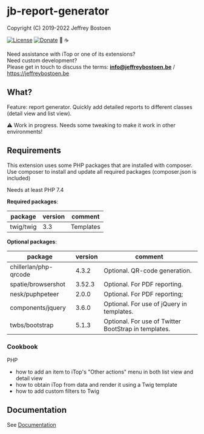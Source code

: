 # jb-report-generator

Copyright (C) 2019-2022 Jeffrey Bostoen

[![License](https://img.shields.io/github/license/jbostoen/iTop-custom-extensions)](https://github.com/jbostoen/iTop-custom-extensions/blob/master/license.md)
[![Donate](https://img.shields.io/badge/Donate-PayPal-green.svg)](https://www.paypal.me/jbostoen)
🍻 ☕

Need assistance with iTop or one of its extensions?  
Need custom development?  
Please get in touch to discuss the terms: **info@jeffreybostoen.be** / https://jeffreybostoen.be

## What?

Feature: report generator. Quickly add detailed reports to different classes (detail view and list view).  

⚠ Work in progress. Needs some tweaking to make it work in other environments!  


## Requirements

This extension uses some PHP packages that are installed with composer.  
Use composer to install and update all required packages (composer.json is included)

Needs at least PHP 7.4


**Required packages**:

| package 	                 | version | comment                                                         |
|--------------------------- |-------- | --------------------------------------------------------------  |
| twig/twig                  | 3.3     | Templates                                                       |


**Optional packages**:

| package 	                 | version | comment                                                         |
|--------------------------- |-------- | --------------------------------------------------------------  |
| chillerlan/php-qrcode      | 4.3.2   | Optional. QR-code generation.                                   |
| spatie/browsershot         | 3.52.3  | Optional. For PDF reporting.                                    |
| nesk/puphpeteer            | 2.0.0   | Optional. For PDF reporting;                                    |
| components/jquery          | 3.6.0   | Optional. For use of jQuery in templates.                       |
| twbs/bootstrap             | 5.1.3   | Optional. For use of Twitter BootStrap in templates.            |



### Cookbook

PHP
* how to add an item to iTop's "Other actions" menu in both list view and detail view
* how to obtain iTop from data and render it using a Twig template
* how to add custom filters to Twig


## Documentation
See [Documentation](documentation.md)


